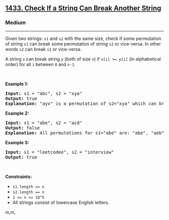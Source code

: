 <h2><a href="https://leetcode.com/problems/check-if-a-string-can-break-another-string/">1433. Check If a String Can Break Another String</a></h2><h3>Medium</h3><hr><div><p>Given two strings: <code>s1</code> and <code>s2</code> with the same&nbsp;size, check if some&nbsp;permutation of string <code>s1</code> can break&nbsp;some&nbsp;permutation of string <code>s2</code> or vice-versa. In other words <code>s2</code> can break <code>s1</code>&nbsp;or vice-versa.</p>

<p>A string <code>x</code>&nbsp;can break&nbsp;string <code>y</code>&nbsp;(both of size <code>n</code>) if <code>x[i] &gt;= y[i]</code>&nbsp;(in alphabetical order)&nbsp;for all <code>i</code>&nbsp;between <code>0</code> and <code>n-1</code>.</p>

<p>&nbsp;</p>
<p><strong>Example 1:</strong></p>

<pre><strong>Input:</strong> s1 = "abc", s2 = "xya"
<strong>Output:</strong> true
<strong>Explanation:</strong> "ayx" is a permutation of s2="xya" which can break to string "abc" which is a permutation of s1="abc".
</pre>

<p><strong>Example 2:</strong></p>

<pre><strong>Input:</strong> s1 = "abe", s2 = "acd"
<strong>Output:</strong> false 
<strong>Explanation:</strong> All permutations for s1="abe" are: "abe", "aeb", "bae", "bea", "eab" and "eba" and all permutation for s2="acd" are: "acd", "adc", "cad", "cda", "dac" and "dca". However, there is not any permutation from s1 which can break some permutation from s2 and vice-versa.
</pre>

<p><strong>Example 3:</strong></p>

<pre><strong>Input:</strong> s1 = "leetcodee", s2 = "interview"
<strong>Output:</strong> true
</pre>

<p>&nbsp;</p>
<p><strong>Constraints:</strong></p>

<ul>
	<li><code>s1.length == n</code></li>
	<li><code>s2.length == n</code></li>
	<li><code>1 &lt;= n &lt;= 10^5</code></li>
	<li>All strings consist of lowercase English letters.</li>
</ul>
</div>









m,m,
